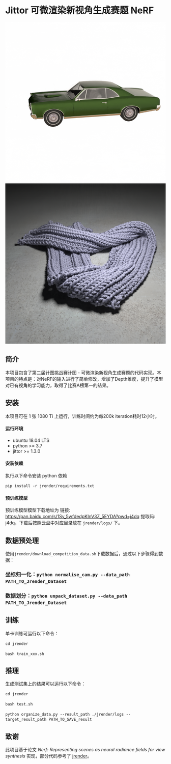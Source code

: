 # Jittor 可微渲染新视角生成赛题 NeRF

![主要结果](./imgs/Scar.png)
![主要结果](./imgs/Scarf.png)

## 简介

本项目包含了第二届计图挑战赛计图 - 可微渲染新视角生成赛题的代码实现。本项目的特点是：对NeRF的输入进行了简单修改，增加了Depth维度，提升了模型对已有视角的学习能力，取得了比赛A榜第一的结果。

## 安装 

本项目可在 1 张 1080 Ti 上运行，训练时间约为每200k iteration耗时12小时。

#### 运行环境
- ubuntu 18.04 LTS
- python >= 3.7
- jittor >= 1.3.0

#### 安装依赖
执行以下命令安装 python 依赖
```
pip install -r jrender/requirements.txt
```

#### 预训练模型
预训练模型模型下载地址为 链接: https://pan.baidu.com/s/1Sv_5wfdedpKInV3Z_5EYDA?pwd=j4dq 提取码: j4dq，下载后按照云盘中对应目录放在 `jrender/logs/` 下。

## 数据预处理

使用```jrender/download_competition_data.sh```下载数据后，通过以下步骤得到数据：
### 坐标归一化：```python normalise_cam.py --data_path PATH_TO_Jrender_Dataset```
### 数据划分：```python unpack_dataset.py --data_path PATH_TO_Jrender_Dataset```

## 训练

单卡训练可运行以下命令：
```
cd jrender

bash train_xxx.sh
```

## 推理

生成测试集上的结果可以运行以下命令：

```
cd jrender

bash test.sh

python organize_data.py --result_path ./jrender/logs --target_result_path PATH_TO_SAVE_result
```

## 致谢

此项目基于论文 *Nerf: Representing scenes as neural radiance fields for view synthesis* 实现，部分代码参考了 [jrender](https://github.com/Jittor/jrender.git)。
